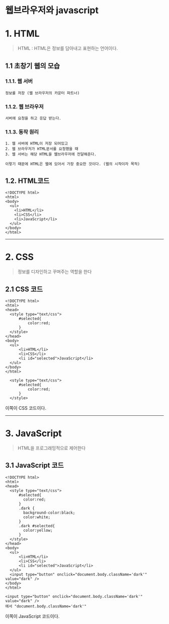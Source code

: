 웹브라우저와 javascript  
=======================
# 1. HTML
> HTML : HTML은 정보를 담아내고 표현하는 언어이다. 
## 1.1 초창기 웹의 모습
### 1.1.1. 웹 서버
```
정보를 저장 (웹 브라우저의 카운터 파트너)
```
### 1.1.2. 웹 브라우저
```
서버에 요청을 하고 응답 받는다.
```
### 1.1.3. 동작 원리
```
1. 웹 서버에 HTML이 저장 되어있고
2. 웹 브라우저가 HTML문서를 요청했을 때 
3. 웹 서버는 해당 HTML을 웹브라우저에 전달해준다.
  
이렇기 때문에 HTML은 웹에 있어서 가장 중요한 것이다. (웹의 시작이자 목적)
```
## 1.2. HTML코드
```
<!DOCTYPE html>
<html>
<body>
  <ul>
    <li>HTML</li>
    <li>CSS</li>
    <li>JavaScript</li>
  </ul>
</body>
</html>
```
  
***
# 2. CSS
> 정보를 디자인하고 꾸며주는 역할을 한다
  ## 2.1 CSS 코드
  ```
  <!DOCTYPE html>
<html>
<head>
    <style type="text/css">
        #selected{
            color:red;
        }
    </style>
</head>
<body>
    <ul>
        <li>HTML</li>
        <li>CSS</li>
        <li id="selected">JavaScript</li>
    </ul>
</body>
</html>
  ```
```
  <style type="text/css">
      #selected{
          color:red;
      }
  </style>
```
이쪽이 CSS 코드이다.

***
# 3. JavaScript
> HTML을 프로그래밍적으로 제어한다
## 3.1 JavaScript 코드
```
<!DOCTYPE html>
<html>
<head>
  <style type="text/css">
      #selected{
        color:red;
      }
      .dark {
        background-color:black;
        color:white;
      }
      .dark #selected{
        color:yellow;
      }
  </style>
</head>
<body>
  <ul>
      <li>HTML</li>
      <li>CSS</li>
      <li id="selected">JavaScript</li>
  </ul>
  <input type="button" onclick="document.body.className='dark'" value="dark" />
</body>
</html>
```
```
<input type="button" onclick="document.body.className='dark'" value="dark" />
에서 "document.body.className='dark'"
```
이쪽이 JavaScript 코드이다.
  

